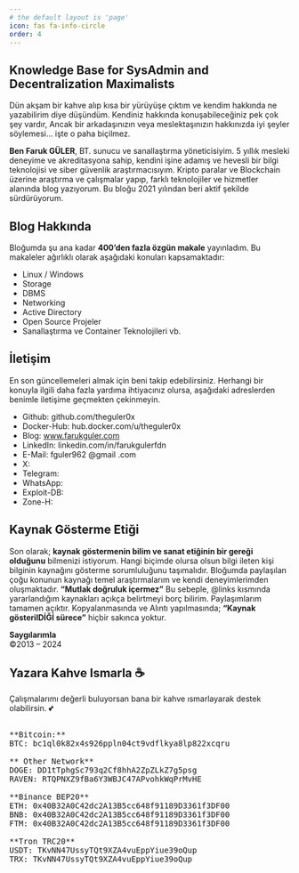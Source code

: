 ```yaml
---
# the default layout is 'page'
icon: fas fa-info-circle
order: 4
---
```


## Knowledge Base for SysAdmin and Decentralization Maximalists
Dün akşam bir kahve alıp kısa bir yürüyüşe çıktım ve kendim hakkında ne yazabilirim diye düşündüm. Kendiniz hakkında konuşabileceğiniz pek çok şey vardır, Ancak bir arkadaşınızın veya meslektaşınızın hakkınızda iyi şeyler söylemesi...
işte o paha biçilmez.

**Ben Faruk GÜLER**, BT. sunucu ve sanallaştırma yöneticisiyim. 5 yıllık mesleki deneyime ve akreditasyona sahip, kendini işine adamış ve hevesli bir bilgi teknolojisi ve siber güvenlik araştırmacısıyım. Kripto paralar ve Blockchain üzerine araştırma ve çalışmalar yapıp, farklı teknolojiler ve hizmetler alanında blog yazıyorum. Bu bloğu 2021 yılından beri aktif şekilde sürdürüyorum.

## Blog Hakkında

Bloğumda şu ana kadar **400’den fazla özgün makale** yayınladım. Bu makaleler ağırlıklı olarak aşağıdaki konuları kapsamaktadır:
- Linux / Windows
- Storage
- DBMS
- Networking
- Active Directory
- Open Source Projeler
- Sanallaştırma ve Container Teknolojileri vb.


## İletişim

En son güncellemeleri almak için beni takip edebilirsiniz. Herhangi bir konuyla ilgili daha fazla yardıma ihtiyacınız olursa, aşağıdaki adreslerden benimle iletişime geçmekten çekinmeyin.

- Github: github.com/theguler0x
- Docker-Hub: hub.docker.com/u/theguler0x
- Blog: www.farukguler.com
- LinkedIn: linkedin.com/in/farukgulerfdn
- E-Mail: fguler962 @gmail .com
- X:
- Telegram:
- WhatsApp:
- Exploit-DB:
- Zone-H:

## Kaynak Gösterme Etiği

Son olarak; **kaynak göstermenin bilim ve sanat etiğinin bir gereği olduğunu** bilmenizi istiyorum. Hangi biçimde olursa olsun bilgi ileten kişi bilginin kaynağını gösterme sorumluluğunu taşımalıdır. Bloğumda paylaşılan çoğu konunun kaynağı temel araştırmalarım ve kendi deneyimlerimden oluşmaktadır. **“Mutlak doğruluk içermez”** Bu sebeple, @links kısmında yararlandığım kaynakları açıkça belirtmeyi borç bilirim.
Paylaşımlarım tamamen açıktır. Kopyalanmasında ve Alıntı yapılmasında; **“Kaynak gösterilDİĞİ sürece”** hiçbir sakınca yoktur.


**Saygılarımla**  
©2013 – 2024

## Yazara Kahve Ismarla ☕
Çalışmalarımı değerli buluyorsan bana bir kahve ısmarlayarak destek olabilirsin. 💕

<!-- wp:preformatted -->

<pre class="wp-block-preformatted">

**Bitcoin:** 
BTC: bc1ql0k82x4s926ppln04ct9vdflkya8lp822xcqru

** Other Network**  
DOGE: DD1tTphgSc793q2Cf8hhA2ZpZLkZ7g5psg
RAVEN: RTQPNXZ9fBa6Y3WBJC47APvohkWqPrMvHE

**Binance BEP20**
ETH: 0x40B32A0C42dc2A13B5cc648f91189D3361f3DF00
BNB: 0x40B32A0C42dc2A13B5cc648f91189D3361f3DF00
FTM: 0x40B32A0C42dc2A13B5cc648f91189D3361f3DF00

**Tron TRC20**
USDT: TKvNN47UssyTQt9XZA4vuEppYiue39oQup
TRX: TKvNN47UssyTQt9XZA4vuEppYiue39oQup

</pre>
<!-- /wp:preformatted -->
